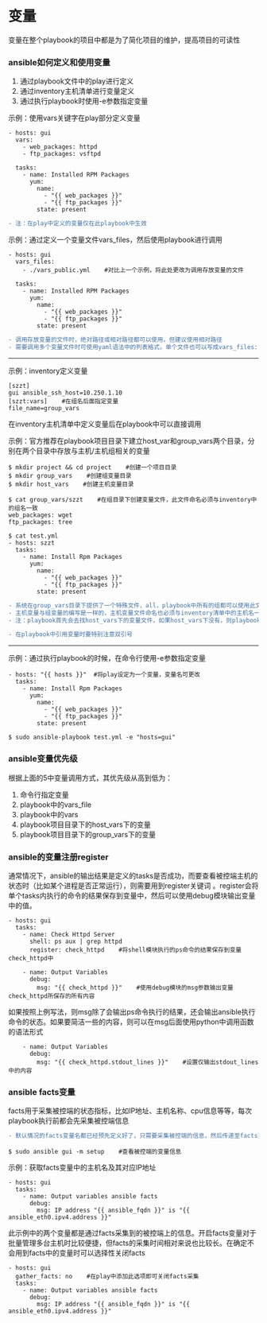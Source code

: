 变量 
====
变量在整个playbook的项目中都是为了简化项目的维护，提高项目的可读性

### ansible如何定义和使用变量
1. 通过playbook文件中的play进行定义
2. 通过inventory主机清单进行变量定义
3. 通过执行playbook时使用-e参数指定变量

示例：使用vars关键字在play部分定义变量
```shell
- hosts: gui
  vars:
    - web_packages: httpd
    - ftp_packages: vsftpd

  tasks:
    - name: Installed RPM Packages
      yum:
        name: 
          - "{{ web_packages }}"
          - "{{ ftp_packages }}"
        state: present
```
```diff
- 注：在play中定义的变量仅在此playbook中生效
```

示例：通过定义一个变量文件vars_files，然后使用playbook进行调用
```shell
- hosts: gui
  vars_files: 
    - ./vars_public.yml    #对比上一个示例，将此处更改为调用存放变量的文件

  tasks:
    - name: Installed RPM Packages
      yum: 
        name: 
          - "{{ web_packages }}"
          - "{{ ftp_packages }}"
        state: present
```
```diff
- 调用存放变量的文件时，绝对路径或相对路径都可以使用，但建议使用相对路径
- 需要调用多个变量文件时可使用yaml语法中的列表格式，单个文件也可以写成vars_files: ./vars_public.yml的形式
```

---

示例：inventory定义变量
```shell
[szzt]
gui ansible_ssh_host=10.250.1.10
[szzt:vars]    #在组名后面指定变量
file_name=group_vars
```
在inventory主机清单中定义变量后在playbook中可以直接调用 <br />

示例：官方推荐在playbook项目目录下建立host_var和group_vars两个目录，分别在两个目录中存放与主机/主机组相关的变量
```shell
$ mkdir project && cd project    #创建一个项目目录
$ mkdir group_vars    #创建组变量目录
$ mkdir host_vars    #创建主机变量目录

$ cat group_vars/szzt    #在组目录下创建变量文件，此文件命名必须与inventory中的组名一致
web_packages: wget
ftp_packages: tree

$ cat test.yml 
- hosts: szzt
  tasks: 
    - name: Install Rpm Packages
      yum: 
        name: 
          - "{{ web_packages }}"
          - "{{ ftp_packages }}"
        state: present
```
```diff
- 系统在group_vars目录下提供了一个特殊文件，all，playbook中所有的组都可以使用此文件中的变量
- 主机变量与组变量的编写是一样的，主机变量文件命名也必须与inventory清单中的主机名一致
- 注：playbook首先会去找host_vars下的变量文件，如果host_vars下没有，则playbook会继续找本IP所归属的group_vars下的变量，如果也没有，则playbook会找到all文件，如果all文件也没有，则报错

- 在playbook中引用变量时要特别注意双引号
```

---

示例：通过执行playbook的时候，在命令行使用-e参数指定变量
```shell
- hosts: "{{ hosts }}"  #将play设定为一个变量，变量名可更改
  tasks: 
    - name: Install Rpm Packages
      yum: 
        name: 
          - "{{ web_packages }}"
          - "{{ ftp_packages }}"
        state: present

$ sudo ansible-playbook test.yml -e "hosts=gui"
```
### ansible变量优先级
根据上面的5中变量调用方式，其优先级从高到低为：
1. 命令行指定变量
2. playbook中的vars_file
3. playbook中的vars
4. playbook项目目录下的host_vars下的变量
5. playbook项目目录下的group_vars下的变量

### ansible的变量注册register
通常情况下，ansible的输出结果是定义的tasks是否成功，而要查看被控端主机的状态时（比如某个进程是否正常运行），则需要用到register关键词
。register会将单个tasks内执行的命令的结果保存到变量中，然后可以使用debug模块输出变量中的值。
```shell
- hosts: gui
  tasks: 
    - name: Check Httpd Server
      shell: ps aux | grep httpd
      register: check_httpd    #将shell模块执行的ps命令的结果保存到变量check_httpd中

    - name: Output Variables
      debug: 
        msg: "{{ check_httpd }}"    #使用debug模块的msg参数输出变量check_httpd所保存的所有内容
```
如果按照上例写法，则msg除了会输出ps命令执行的结果，还会输出ansible执行命令的状态。如果要简洁一些的内容，则可以在msg后面使用python中调用函数的语法形式
```shell
    - name: Output Variables
      debug: 
        msg: "{{ check_httpd.stdout_lines }}"    #设置仅输出stdout_lines中的内容
```

### ansible facts变量
facts用于采集被控端的状态指标，比如IP地址、主机名称、cpu信息等等，每次playbook执行前都会先采集被控端信息
```diff
- 默认情况的facts变量名都已经预先定义好了，只需要采集被控端的信息，然后传递至facts变量即可
```
```shell
$ sudo ansible gui -m setup    #查看被控端的变量信息
```
示例：获取facts变量中的主机名及其对应IP地址
```shell
- hosts: gui
  tasks: 
    - name: Output variables ansible facts
      debug: 
        msg: IP address "{{ ansible_fqdn }}" is "{{ ansible_eth0.ipv4.address }}"
```
此示例中的两个变量都是通过facts采集到的被控端上的信息。开启facts变量对于批量管理多台主机时比较便捷，但facts的采集时间相对来说也比较长。在确定不会用到facts中的变量时可以选择性关闭facts
```shell
- hosts: gui
  gather_facts: no    #在play中添加此选项即可关闭facts采集
  tasks:
    - name: Output variables ansible facts
      debug:
        msg: IP address "{{ ansible_fqdn }}" is "{{ ansible_eth0.ipv4.address }}"
```